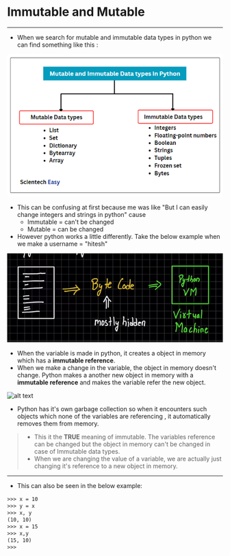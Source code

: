 # Immutable and Mutable 
---
- When we search for mutable and immutable data types in python we can find something like this : 

![alt text](./Notes_Images/1679695596993.png)

- This can be confusing at first because me was like "But I can easily change integers and strings in python" cause 
  - Immutable = can't be changed
  - Mutable = can be changed
- However python works a little differently. Take the below example when we make a username = "hitesh"

![alt text](image.png)

- When the variable is made in python, it creates a object in memory which has a **immutable reference**. 
- When we make a change in the variable, the object in memory doesn't change. Python makes a another new object in memory with a **immutable reference** and makes the variable refer the new object.

![alt text](image-1.png)

- Python has it's own garbage collection so when it encounters such objects which none of the variables are referencing , it automatically removes them from memory.

> - This it the **TRUE** meaning of immutable. The variables reference can be changed but the object in memory can't be changed in case of Immutable data types.
> - When we are changing the value of a variable, we are actually just changing it's reference to a new object in memory.
---
- This can also be seen in the below example:
```
>>> x = 10
>>> y = x
>>> x, y
(10, 10)
>>> x = 15
>>> x,y
(15, 10)
>>>
```